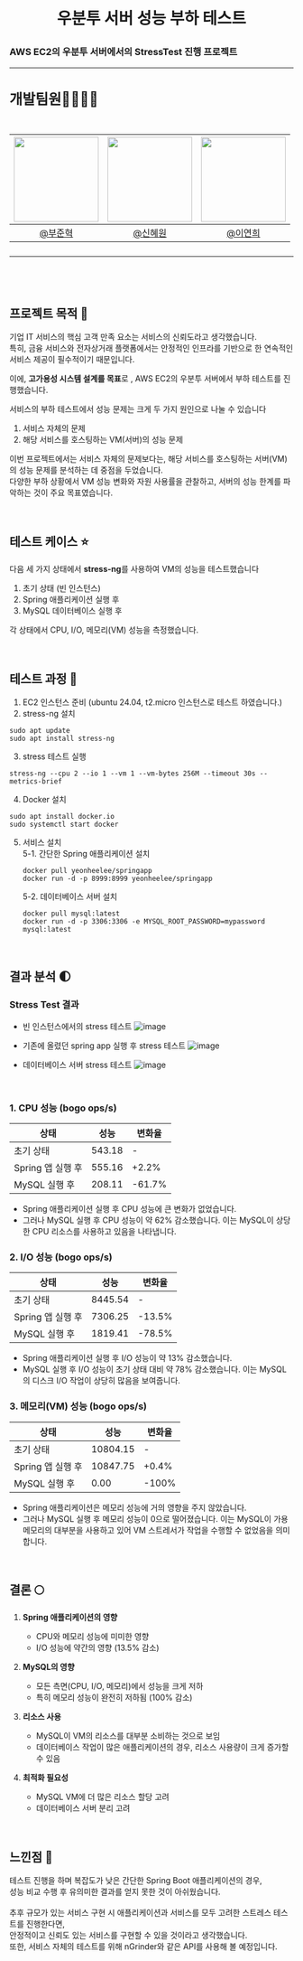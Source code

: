 # <p align="center"> 우분투 서버 성능 부하 테스트
### AWS EC2의 우분투 서버에서의 StressTest 진행 프로젝트 

---

<h2 style="font-size: 25px;"> 개발팀원👨‍👨‍👧‍👦<br>
<br>

|<img src="https://avatars.githubusercontent.com/u/127727927?v=4" width="150" height="150"/>|<img src="https://avatars.githubusercontent.com/u/98442485?v=4" width="150" height="150"/>|<img src="https://avatars.githubusercontent.com/u/66353700?v=4" width="150" height="150"/>|
|:-:|:-:|:-:|
|[@부준혁](https://github.com/BooJunhyuk)|[@신혜원](https://github.com/haewoni)|[@이연희](https://github.com/LeeYeonhee-00)|

---

<br>

## 프로젝트 목적 🌷
기업 IT 서비스의 핵심 고객 만족 요소는 서비스의 신뢰도라고 생각했습니다. <br>
특히, 금융 서비스와 전자상거래 플랫폼에서는 안정적인 인프라를 기반으로 한 연속적인 서비스 제공이 필수적이기 때문입니다. <br>

이에, **고가용성 시스템 설계를 목표**로 , AWS EC2의 우분투 서버에서 부하 테스트를 진행했습니다. <br>

서비스의 부하 테스트에서 성능 문제는 크게 두 가지 원인으로 나눌 수 있습니다 <br>
1. 서비스 자체의 문제 <br>
2. 해당 서비스를 호스팅하는 VM(서버)의 성능 문제 <br>

이번 프로젝트에서는 서비스 자체의 문제보다는, 해당 서비스를 호스팅하는 서버(VM)의 성능 문제를 분석하는 데 중점을 두었습니다. <br>
다양한 부하 상황에서 VM 성능 변화와 자원 사용률을 관찰하고, 서버의 성능 한계를 파악하는 것이 주요 목표였습니다.<br>

<br>

## 테스트 케이스 :star:

다음 세 가지 상태에서 **stress-ng**를 사용하여 VM의 성능을 테스트했습니다 <br>

1. 초기 상태 (빈 인스턴스) <br>
2. Spring 애플리케이션 실행 후 <br>
3. MySQL 데이터베이스 실행 후 <br>

각 상태에서 CPU, I/O, 메모리(VM) 성능을 측정했습니다. <br>

<br>

## 테스트 과정 :mag_right:

1. EC2 인스턴스 준비 (ubuntu 24.04, t2.micro 인스턴스로 테스트 하였습니다.)
2. stress-ng 설치
  ```
  sudo apt update
  sudo apt install stress-ng
  ```
3. stress 테스트 실행
  ```
  stress-ng --cpu 2 --io 1 --vm 1 --vm-bytes 256M --timeout 30s --metrics-brief
  ```
4. Docker 설치
```
sudo apt install docker.io
sudo systemctl start docker
```
5. 서비스 설치 <br>
   5-1. 간단한 Spring 애플리케이션 설치 <br>
   ```
   docker pull yeonheelee/springapp
   docker run -d -p 8999:8999 yeonheelee/springapp
   ```
   5-2. 데이터베이스 서버 설치 <br>
   ```
   docker pull mysql:latest
   docker run -d -p 3306:3306 -e MYSQL_ROOT_PASSWORD=mypassword mysql:latest
   ```

<br>

## 결과 분석 🌓

### Stress Test 결과
- 빈 인스턴스에서의 stress 테스트
![image](https://github.com/user-attachments/assets/37aee4c4-7bb2-4aeb-8098-ef23583cb4d8)

- 기존에 올렸던 spring app 실행 후 stress 테스트
![image](https://github.com/user-attachments/assets/00e5e6bd-efdd-496c-adb5-1ed5ff922860)

  
- 데이터베이스 서버 stress 테스트
![image](https://github.com/user-attachments/assets/5723d23d-b145-4c3e-a1c1-b52f8caa6a62)


  <br>
  
### 1. CPU 성능 (bogo ops/s)

| 상태 | 성능 | 변화율 |
|------|------|--------|
| 초기 상태 | 543.18 | - |
| Spring 앱 실행 후 | 555.16 | +2.2% |
| MySQL 실행 후 | 208.11 | -61.7% |

- Spring 애플리케이션 실행 후 CPU 성능에 큰 변화가 없었습니다.
- 그러나 MySQL 실행 후 CPU 성능이 약 62% 감소했습니다. 이는 MySQL이 상당한 CPU 리소스를 사용하고 있음을 나타냅니다.


### 2. I/O 성능 (bogo ops/s)

| 상태 | 성능 | 변화율 |
|------|------|--------|
| 초기 상태 | 8445.54 | - |
| Spring 앱 실행 후 | 7306.25 | -13.5% |
| MySQL 실행 후 | 1819.41 | -78.5% |

- Spring 애플리케이션 실행 후 I/O 성능이 약 13% 감소했습니다.
- MySQL 실행 후 I/O 성능이 초기 상태 대비 약 78% 감소했습니다. 이는 MySQL의 디스크 I/O 작업이 상당히 많음을 보여줍니다.
  

### 3. 메모리(VM) 성능 (bogo ops/s)

| 상태 | 성능 | 변화율 |
|------|------|--------|
| 초기 상태 | 10804.15 | - |
| Spring 앱 실행 후 | 10847.75 | +0.4% |
| MySQL 실행 후 | 0.00 | -100% |

- Spring 애플리케이션은 메모리 성능에 거의 영향을 주지 않았습니다.
- 그러나 MySQL 실행 후 메모리 성능이 0으로 떨어졌습니다. 이는 MySQL이 가용 메모리의 대부분을 사용하고 있어 VM 스트레서가 작업을 수행할 수 없었음을 의미합니다.

<br>

## 결론 🌕

1. **Spring 애플리케이션의 영향**
   - CPU와 메모리 성능에 미미한 영향
   - I/O 성능에 약간의 영향 (13.5% 감소)

2. **MySQL의 영향**
   - 모든 측면(CPU, I/O, 메모리)에서 성능을 크게 저하
   - 특히 메모리 성능이 완전히 저하됨 (100% 감소)

3. **리소스 사용**
   - MySQL이 VM의 리소스를 대부분 소비하는 것으로 보임
   - 데이터베이스 작업이 많은 애플리케이션의 경우, 리소스 사용량이 크게 증가할 수 있음

4. **최적화 필요성**
   - MySQL VM에 더 많은 리소스 할당 고려
   - 데이터베이스 서버 분리 고려

<br>

## 느낀점 🤔

테스트 진행을 하며 복잡도가 낮은 간단한 Spring Boot 애플리케이션의 경우, <br> 
성능 비교 수행 후 유의미한 결과를 얻지 못한 것이 아쉬웠습니다. <br><br>
추후 규모가 있는 서비스 구현 시 애플리케이션과 서비스를 모두 고려한 스트레스 테스트를 진행한다면, <br>
안정적이고 신뢰도 있는 서비스를 구현할 수 있을 것이라고 생각했습니다.  <br>
또한, 서비스 자체의 테스트를 위해 nGrinder와 같은 API를 사용해 볼 예정입니다.<br>
